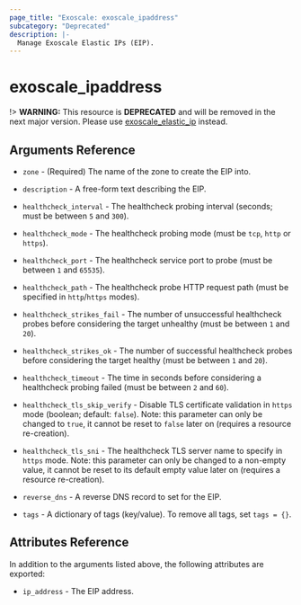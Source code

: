 ```yaml
---
page_title: "Exoscale: exoscale_ipaddress"
subcategory: "Deprecated"
description: |-
  Manage Exoscale Elastic IPs (EIP).
---
```


# exoscale\_ipaddress

!> **WARNING:** This resource is **DEPRECATED** and will be removed in the next major version. Please use [exoscale_elastic_ip](./elastic_ip.md) instead.


## Arguments Reference

* `zone` - (Required) The name of the zone to create the EIP into.

* `description` - A free-form text describing the EIP.
* `healthcheck_interval` - The healthcheck probing interval (seconds; must be between `5` and `300`).
* `healthcheck_mode` - The healthcheck probing mode (must be `tcp`, `http` or `https`).
* `healthcheck_port` - The healthcheck service port to probe (must be between `1` and `65535`).
* `healthcheck_path` - The healthcheck probe HTTP request path (must be specified in `http`/`https` modes).
* `healthcheck_strikes_fail` - The number of unsuccessful healthcheck probes before considering the target unhealthy (must be between `1` and `20`).
* `healthcheck_strikes_ok` - The number of successful healthcheck probes before considering the target healthy (must be between `1` and `20`).
* `healthcheck_timeout` - The time in seconds before considering a healthcheck probing failed (must be between `2` and `60`).
* `healthcheck_tls_skip_verify` - Disable TLS certificate validation in `https` mode (boolean; default: `false`). Note: this parameter can only be changed to `true`, it cannot be reset to `false` later on (requires a resource re-creation).
* `healthcheck_tls_sni` - The healthcheck TLS server name to specify in `https` mode. Note: this parameter can only be changed to a non-empty value, it cannot be reset to its default empty value later on (requires a resource re-creation).
* `reverse_dns` - A reverse DNS record to set for the EIP.
* `tags` - A dictionary of tags (key/value). To remove all tags, set `tags = {}`.


## Attributes Reference

In addition to the arguments listed above, the following attributes are exported:

* `ip_address` - The EIP address.
